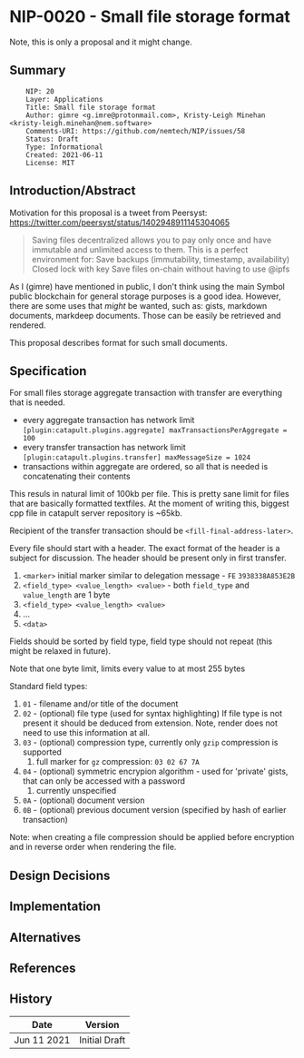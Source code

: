 # NIP-0020 - Small file storage format

Note, this is only a proposal and it might change.

## Summary

```
    NIP: 20
    Layer: Applications
    Title: Small file storage format
    Author: gimre <g.imre@protonmail.com>, Kristy-Leigh Minehan <kristy-leigh.minehan@nem.software>
    Comments-URI: https://github.com/nemtech/NIP/issues/58
    Status: Draft 
    Type: Informational
    Created: 2021-06-11
    License: MIT
```

## Introduction/Abstract

Motivation for this proposal is a tweet from Peersyst: https://twitter.com/peersyst/status/1402948911145304065

> Saving files decentralized allows you to pay only once and have immutable and unlimited access to them. This is a perfect environment for:
> Save backups (immutability, timestamp, availability) Closed lock with key
> Save files on-chain without having to use @ipfs

As I (gimre) have mentioned in public, I don't think using the main Symbol public blockchain for general storage purposes is a good idea. However, there are some uses that _might_ be wanted, such as: gists, markdown documents, markdeep documents.
Those can be easily be retrieved and rendered.

This proposal describes format for such small documents.

## Specification

For small files storage aggregate transaction with transfer are everything that is needed.
 * every aggregate transaction has network limit `[plugin:catapult.plugins.aggregate] maxTransactionsPerAggregate = 100`
 * every transfer transaction has network limit `[plugin:catapult.plugins.transfer] maxMessageSize = 1024`
 * transactions within aggregate are ordered, so all that is needed is concatenating their contents

This resuls in natural limit of 100kb per file. This is pretty sane limit for files that are basically formatted textfiles. At the moment of writing this, biggest cpp file in catapult server repository is ~65kb.

Recipient of the transfer transaction should be `<fill-final-address-later>`.

Every file should start with a header. The exact format of the header is a subject for discussion.
The header should be present only in first transfer.

1. `<marker>` initial marker similar to delegation message - `FE` `3938338A853E2B`
2. `<field_type> <value_length> <value>` - both `field_type` and `value_length` are 1 byte
3. `<field_type> <value_length> <value>`
4. ...
5. `<data>`

Fields should be sorted by field type, field type should not repeat (this might be relaxed in future).

Note that one byte limit, limits every value to at most 255 bytes

Standard field types:

1. `01` - filename and/or title of the document
2. `02` - (optional) file type (used for syntax highlighting) If file type is not present it should be deduced from extension. Note, render does not need to use this information at all.
3. `03` - (optional) compression type, currently only `gzip` compression is supported
   1. full marker for `gz` compression: `03 02 67 7A`
4. `04` - (optional) symmetric encrypion algorithm - used for 'private' gists, that can only be accessed with a password
   1. currently unspecified
5. `0A` - (optional) document version
6. `0B` - (optional) previous document version (specified by hash of earlier transaction)

Note: when creating a file compression should be applied before encryption and in reverse order when rendering the file.

## Design Decisions

## Implementation

## Alternatives

## References

## History

| **Date**      | **Version**   |
| ------------- | ------------- |
| Jun 11 2021    | Initial Draft |
